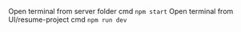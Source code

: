 Open terminal from server folder cmd `npm start`
Open terminal from UI/resume-project cmd `npm run dev`
